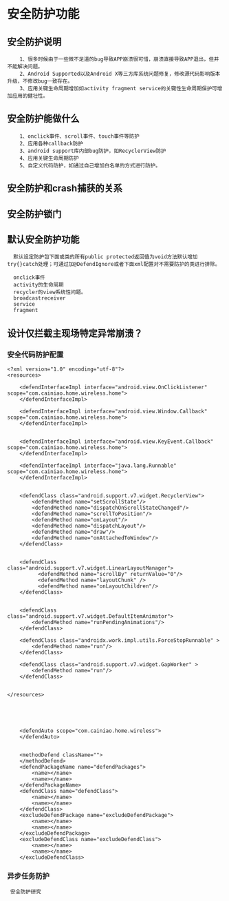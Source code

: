 # 安全防护功能
## 安全防护说明
        1、很多时候由于一些微不足道的bug导致APP崩溃很可惜，崩溃直接导致APP退出，但并不能解决问题。
        2、Android Supported以及Android X等三方库系统问题修复，修改源代码影响版本升级，不修改bug一致存在。
        3、应用关键生命周期增加如activity fragment service的关键性生命周期保护可增加应用的健壮性。
        
## 安全防护能做什么
        1、onclick事件、scroll事件、touch事件等防护
        2、应用各种callback防护
        3、android support库内部bug防护，如RecyclerView防护
        4、应用关键生命周期防护
        5、自定义代码防护，如通过自己增加白名单的方式进行防护。
        
## 安全防护和crash捕获的关系
 
 ## 安全防护锁门
## 默认安全防护功能
      默认设定防护包下面或类的所有public protected返回值为void方法默认增加 try{}catch处理；可通过加@DefendIgnore或者下面xml配置对不需要防护的类进行排除。

      onclick事件
      activity的生命周期
      recycler的view系统性问题。
      broadcastreceiver
      service
      fragment


## 设计仅拦截主现场特定异常崩溃？ 


      
### 安全代码防护配置
    <?xml version="1.0" encoding="utf-8"?>
    <resources>
    
        <defendInterfaceImpl interface="android.view.OnClickListener" scope="com.cainiao.home.wireless.home">
        </defendInterfaceImpl>
        
        <defendInterfaceImpl interface="android.view.Window.Callback" scope="com.cainiao.home.wireless.home">
        </defendInterfaceImpl>
        
        
        <defendInterfaceImpl interface="android.view.KeyEvent.Callback" scope="com.cainiao.home.wireless.home">
        </defendInterfaceImpl>

        <defendInterfaceImpl interface="java.lang.Runnable" scope="com.cainiao.home.wireless.home">
        </defendInterfaceImpl>
        
        
        <defendClass class="android.support.v7.widget.RecyclerView">
            <defendMethod name="setScrollState"/>
            <defendMethod name="dispatchOnScrollStateChanged"/>
            <defendMethod name="scrollToPosition"/>
            <defendMethod name="onLayout"/>
            <defendMethod name="dispatchLayout"/>
            <defendMethod name="draw"/>
            <defendMethod name="onAttachedToWindow"/>
        </defendClass>


        <defendClass class="android.support.v7.widget.LinearLayoutManager">
              <defendMethod name="scrollBy" returnValue="0"/>
              <defendMethod name="layoutChunk" />
              <defendMethod name="onLayoutChildren"/>
        </defendClass>

        
        <defendClass class="android.support.v7.widget.DefaultItemAnimator">
            <defendMethod name="runPendingAnimations"/>
        </defendClass>
        
        <defendClass class="androidx.work.impl.utils.ForceStopRunnable" >
            <defendMethod name="run"/>
        </defendClass>
        
        <defendClass class="android.support.v7.widget.GapWorker" >
            <defendMethod name="run"/>
        </defendClass>
        
        
    </resources>

    


        
        <defendAuto scope="com.cainiao.home.wireless">
        </defendAuto>
        
       
        <methodDefend className="">
        </methodDefend>
        <defendPackageName name="defendPackages">
            <name></name>
            <name></name>
        </defendPackageName>  
        <defendClass name="defendClass">
            <name></name>
            <name></name>
        </defendClass>  
        <excludeDefendPackage name="excludeDefendPackage">
            <name></name>
            <name></name>
        </excludeDefendPackage>
        <excludeDefendClass name="excludeDefendClass">
            <name></name>
            <name></name>
        </excludeDefendClass>

 ### 异步任务防护

     安全防护研究
